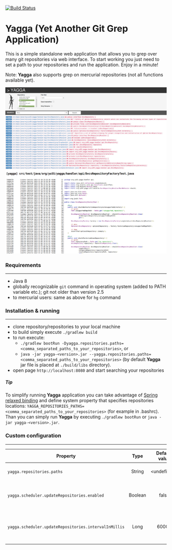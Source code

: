[![Build Status](https://travis-ci.org/yu55/yagga.svg?branch=master)](https://travis-ci.org/yu55/yagga)

# Yagga (Yet Another Git Grep Application)

This is a simple standalone web application that allows you to grep over many git repositories via web interface.
To start working you just need to set a path to your repositories and run the application. Enjoy in a minute!

Note: **Yagga** also supports grep on mercurial repositories (not all functions available yet).

![yagga-main.png](/docs/screenshots/yagga-main.png?raw=true "Yagga main view")
![yagga-detail.png](/docs/screenshots/yagga-detail.png?raw=true "Yagga detailed view")

### Requirements
---

* Java 8
* globally recognizable `git` command in operating system (added to PATH variable etc.); git not older than version 2.5
* to mercurial users: same as above for `hg` command


### Installation & running
---

* clone repository/repositories to your local machine
* to build simply execute `./gradlew build`
* to run execute:
  * `./gradlew bootRun -Dyagga.repositories.paths=<comma_separated_paths_to_your_repositories>`, or
  * `java -jar yagga-<version>.jar --yagga.repositories.paths=<comma_separated_paths_to_your_repositories>`
  (by default **Yagga** jar file is placed at `./build/libs` directory).
* open page `http://localhost:8080` and start searching your repositories

##### Tip
To simplify running **Yagga** application you can take advantage of
[Spring relaxed binding](https://docs.spring.io/spring-boot/docs/current/reference/html/boot-features-external-config.html#boot-features-external-config-relaxed-binding)
and define system property that specifies repositories locations: `YAGGA_REPOSITORIES_PATHS=<comma_separated_paths_to_your_repositories>` (for example in .bashrc).
Than you can simply run **Yagga** by executing `./gradlew bootRun` or `java -jar yagga-<version>.jar`.


### Custom configuration
---

Property                                              | Type    | Default value | Description
----------------------------------------------------- |:-------:|:-------------:| -----------------------------------------------------------------------------------------------------------------------------
`yagga.repositories.paths`                            | String  | \<undefined\> | comma-separated list of repositories paths, this is required property
`yagga.scheduler.updateRepositories.enabled`          | Boolean | false         | flag defining whether repositories defined with `yagga.repositories.paths` should be updated periodically
`yagga.scheduler.updateRepositories.intervalInMillis` | Long    | 60000         | defines fixed period in milliseconds between the end of the last repositories update invocation and the beginning of the next
